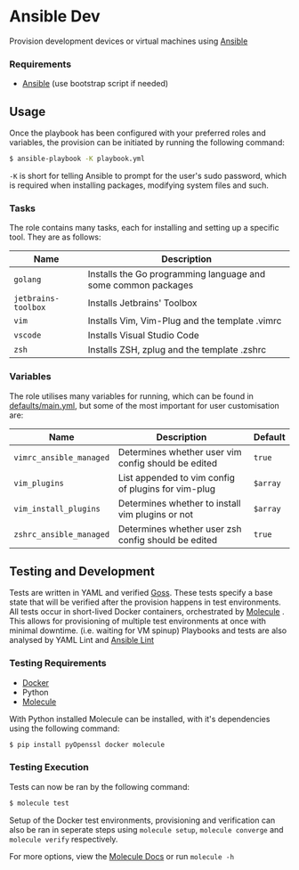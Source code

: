 # Ansible Dev
Provision development devices or virtual machines using [Ansible]

### Requirements
* [Ansible] (use bootstrap script if needed)

## Usage
Once the playbook has been configured with your preferred roles and variables, 
the provision can be initiated by running the following command:
```bash
$ ansible-playbook -K playbook.yml
```

`-K` is short for telling Ansible to prompt for the user's sudo password, 
which is required when installing packages, modifying system files and such.

### Tasks
The role contains many tasks, each for installing and setting up a specific tool. They are as follows:

| Name                | Description                                                   |
|---------------------|---------------------------------------------------------------|
| `golang`            | Installs the Go programming language and some common packages |
| `jetbrains-toolbox` | Installs Jetbrains' Toolbox                                   |
| `vim`               | Installs Vim, Vim-Plug and the template .vimrc                |
| `vscode`            | Installs Visual Studio Code                                   |
| `zsh`               | Installs ZSH, zplug and the template .zshrc                   |

### Variables
The role utilises many variables for running, which can be found in [defaults/main.yml], 
but some of the most important for user customisation are:

| Name                    | Description                                         | Default    |
|-------------------------|-----------------------------------------------------|------------|
| `vimrc_ansible_managed` | Determines whether user vim config should be edited | `true`     |
| `vim_plugins`           | List appended to vim config of plugins for vim-plug | `$array`   |
| `vim_install_plugins`   | Determines whether to install vim plugins or not    | `$array`   |
| `zshrc_ansible_managed` | Determines whether user zsh config should be edited | `true`     |

## Testing and Development
Tests are written in YAML and verified [Goss]. 
These tests specify a base state that will be verified after the provision happens in test environments.
All tests occur in short-lived Docker containers, orchestrated by [Molecule] . 
This allows for provisioning of multiple test environments at once with minimal downtime. (i.e. waiting for VM spinup)
Playbooks and tests are also analysed by YAML Lint and [Ansible Lint]

### Testing Requirements
* [Docker]
* Python
* [Molecule]

With Python installed Molecule can be installed, with it's dependencies using the following command:
```bash
$ pip install pyOpenssl docker molecule
```

### Testing Execution
Tests can now be ran by the following command:
```bash
$ molecule test
```
Setup of the Docker test environments, provisioning and verification can also be ran in seperate steps using
`molecule setup`, `molecule converge` and `molecule verify` respectively.

For more options, view the [Molecule Docs] or run `molecule -h`

[Ansible]: https://www.ansible.com/
[defaults/main.yml]: ./defaults/main.yml
[Goss]: https://github.com/aelsabbahy/goss
[Docker]: https://docker.com
[Molecule]: https://github.com/metacloud/molecule
[Ansible Lint]: https://github.com/willthames/ansible-lint
[Molecule Docs]: https://molecule.readthedocs.io/en/latest/usage.html
